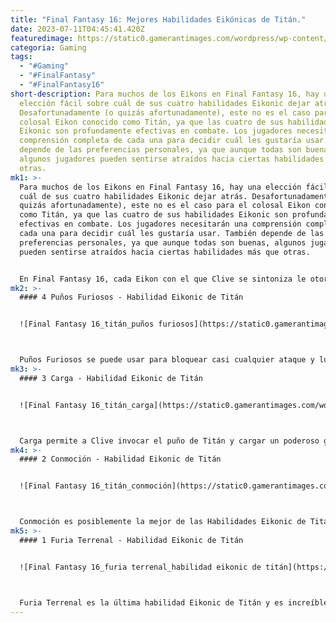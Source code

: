 ```yaml
---
title: "Final Fantasy 16: Mejores Habilidades Eikónicas de Titán."
date: 2023-07-11T04:45:41.420Z
featuredimage: https://static0.gamerantimages.com/wordpress/wp-content/uploads/2023/07/final-fantasy-16-titan-eikonic-abilities-featured.jpg?q=50&fit=contain&w=1140&h=&dpr=1.5
categoria: Gaming
tags:
  - "#Gaming"
  - "#FinalFantasy"
  - "#FinalFantasy16"
short-description: Para muchos de los Eikons en Final Fantasy 16, hay una
  elección fácil sobre cuál de sus cuatro habilidades Eikonic dejar atrás.
  Desafortunadamente (o quizás afortunadamente), este no es el caso para el
  colosal Eikon conocido como Titán, ya que las cuatro de sus habilidades
  Eikonic son profundamente efectivas en combate. Los jugadores necesitarán una
  comprensión completa de cada una para decidir cuál les gustaría usar. También
  depende de las preferencias personales, ya que aunque todas son buenas,
  algunos jugadores pueden sentirse atraídos hacia ciertas habilidades más que
  otras.
mk1: >-
  Para muchos de los Eikons en Final Fantasy 16, hay una elección fácil sobre
  cuál de sus cuatro habilidades Eikonic dejar atrás. Desafortunadamente (o
  quizás afortunadamente), este no es el caso para el colosal Eikon conocido
  como Titán, ya que las cuatro de sus habilidades Eikonic son profundamente
  efectivas en combate. Los jugadores necesitarán una comprensión completa de
  cada una para decidir cuál les gustaría usar. También depende de las
  preferencias personales, ya que aunque todas son buenas, algunos jugadores
  pueden sentirse atraídos hacia ciertas habilidades más que otras.


  En Final Fantasy 16, cada Eikon con el que Clive se sintoniza le otorga una Proeza Eikonic y cuatro Habilidades Eikonic. La Proeza Eikonic siempre está equipada cuando Clive está sintonizado con ese Eikon, pero dos de las cuatro Habilidades Eikonic se pueden equipar e intercambiar en cualquier momento. Elegir las mejores Habilidades Eikonic a veces puede ser un desafío, por lo que se anima a los jugadores a experimentar.
mk2: >-
  #### 4 Puños Furiosos - Habilidad Eikonic de Titán


  ![Final Fantasy 16_titán_puños furiosos](https://static0.gamerantimages.com/wordpress/wp-content/uploads/2023/06/final-fantasy-16-titan-raging-fists.jpg?q=50&fit=crop&w=1500&dpr=1.5 "Final Fantasy 16_titán_puños furiosos")



  Puños Furiosos se puede usar para bloquear casi cualquier ataque y luego seguir con una ráfaga brutal de golpes como contraataque. Por lo general, las habilidades Eikonic que actúan como contraataques están en lo alto de la lista, especialmente si los jugadores tienen suficiente experiencia para aprovechar al máximo, pero Puños Furiosos ocupa un lugar bajo en la lista de Habilidades Eikonic de Titán por una razón importante. La Proeza Eikonic de Titán, Bloqueo Titánico, ya sirve como una increíble opción defensiva y permite el contraataque con un bloqueo bien sincronizado, lo que hace que Puños Furiosos se sienta un tanto redundante.
mk3: >-
  #### 3 Carga - Habilidad Eikonic de Titán


  ![Final Fantasy 16_titán_carga](https://static0.gamerantimages.com/wordpress/wp-content/uploads/2023/06/final-fantasy-16-titan-windup.jpg?q=50&fit=crop&w=1500&dpr=1.5 "Final Fantasy 16_titán_carga")



  Carga permite a Clive invocar el puño de Titán y cargar un poderoso golpe. Cuanto más tiempo cargue el jugador este ataque, más daño y empuje causará. Si los jugadores liberan el ataque cuando el marcador esté en la zona roja, causará aún más daño. Este movimiento inflige un daño increíble, clasificado con 4 estrellas en Potencia de Ataque, y no es demasiado difícil acertar con el tiempo para la Carga Precisa.
mk4: >-
  #### 2 Conmoción - Habilidad Eikonic de Titán


  ![Final Fantasy 16_titán_conmoción](https://static0.gamerantimages.com/wordpress/wp-content/uploads/2023/06/final-fantasy-16-titan-upheaval.jpg?q=50&fit=crop&w=1500&dpr=1.5 "Final Fantasy 16_titán_conmoción")



  Conmoción es posiblemente la mejor de las Habilidades Eikonic de Titán porque es versátil pero aún muy poderosa. Utilizando un mecanismo de carga similar a Carga, los jugadores pueden golpear el suelo con el puño de Titán para crear una onda de choque que daña a todos los enemigos cercanos. Este ataque hace menos daño que Carga, pero inflige más daño de Voluntad y alcanza a más objetivos. Incluso se puede ejecutar sin cargarlo para derribar rápidamente a todos los enemigos cercanos.
mk5: >-
  #### 1 Furia Terrenal - Habilidad Eikonic de Titán


  ![Final Fantasy 16_furia terrenal_habilidad eikonic de titán](https://static0.gamerantimages.com/wordpress/wp-content/uploads/2023/07/final-fantasy-16-earthen-fury-titan-eikonic-ability.jpg?q=50&fit=crop&w=1500&dpr=1.5 "Final Fantasy 16_furia terrenal_habilidad eikonic de titán")



  Furia Terrenal es la última habilidad Eikonic de Titán y es increíblemente poderosa. Esta habilidad requiere 1,895 AP para aprender, lo que significa que los jugadores de Final Fantasy 16 pueden necesitar farmear AP durante un tiempo, pero el poder vale la inversión. Clive utiliza los puños de Titán para golpear el suelo, causando una serie de pilares terrestres que brotan del suelo frente a él en forma de cono, dañando y derribando a los enemigos. Esto causa un daño masivo a todos los enemigos en el rango, y se puede mejorar (por 2,525 AP) para ampliar el rango y el número de impactos. Naturalmente, el tiempo de reutilización de un movimiento tan poderoso es bastante largo, con un tiempo de 135 segundos.
---
```


